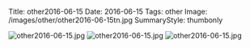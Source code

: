 Title: other2016-06-15
Date: 2016-06-15
Tags: other
Image: /images/other/other2016-06-15tn.jpg
SummaryStyle: thumbonly

![other2016-06-15.jpg]({filename}/images/other/other2016-06-15-001.jpg)
![other2016-06-15.jpg]({filename}/images/other/other2016-06-15-002.jpg)
![other2016-06-15.jpg]({filename}/images/other/other2016-06-15-003.jpg)
